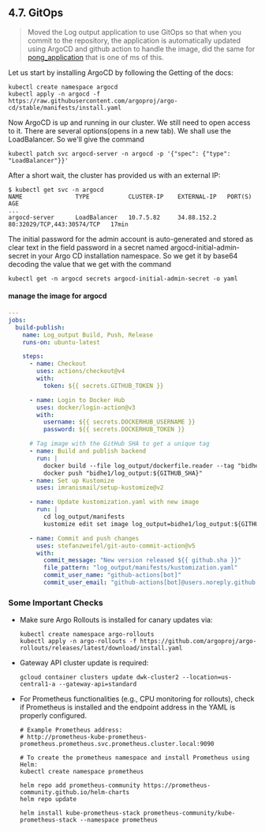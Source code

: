 ## 4.7. GitOps

> Moved the Log output application to use GitOps so that when you commit to the repository, the application is automatically updated using ArgoCD and github action to handle the image, did the same for [pong_application](<../.github/workflows/logOutputMS(pong)_argocd.yaml>) that is one of ms of this.

Let us start by installing ArgoCD by following the Getting of the docs:

```
kubectl create namespace argocd
kubectl apply -n argocd -f https://raw.githubusercontent.com/argoproj/argo-cd/stable/manifests/install.yaml
```

Now ArgoCD is up and running in our cluster. We still need to open access to it. There are several options(opens in a new tab). We shall use the LoadBalancer. So we'll give the command

`kubectl patch svc argocd-server -n argocd -p '{"spec": {"type": "LoadBalancer"}}'`

After a short wait, the cluster has provided us with an external IP:

```
$ kubectl get svc -n argocd
NAME               TYPE           CLUSTER-IP    EXTERNAL-IP   PORT(S)                      AGE
...
argocd-server      LoadBalancer   10.7.5.82     34.88.152.2   80:32029/TCP,443:30574/TCP   17min
```

The initial password for the admin account is auto-generated and stored as clear text in the field password in a secret named argocd-initial-admin-secret in your Argo CD installation namespace. So we get it by base64 decoding the value that we get with the command

```
kubectl get -n argocd secrets argocd-initial-admin-secret -o yaml
```

#### manage the image for argocd

```yaml
---
jobs:
  build-publish:
    name: Log_output Build, Push, Release
    runs-on: ubuntu-latest

    steps:
      - name: Checkout
        uses: actions/checkout@v4
        with:
          token: ${{ secrets.GITHUB_TOKEN }}

      - name: Login to Docker Hub
        uses: docker/login-action@v3
        with:
          username: ${{ secrets.DOCKERHUB_USERNAME }}
          password: ${{ secrets.DOCKERHUB_TOKEN }}

      # Tag image with the GitHub SHA to get a unique tag
      - name: Build and publish backend
        run: |
          docker build --file log_output/dockerfile.reader --tag "bidhe1/log_output:${GITHUB_SHA}" log_output
          docker push "bidhe1/log_output:${GITHUB_SHA}"
      - name: Set up Kustomize
        uses: imranismail/setup-kustomize@v2

      - name: Update kustomization.yaml with new image
        run: |
          cd log_output/manifests
          kustomize edit set image log_output=bidhe1/log_output:${GITHUB_SHA}

      - name: Commit and push changes
        uses: stefanzweifel/git-auto-commit-action@v5
        with:
          commit_message: "New version released ${{ github.sha }}"
          file_pattern: "log_output/manifests/kustomization.yaml"
          commit_user_name: "github-actions[bot]"
          commit_user_email: "github-actions[bot]@users.noreply.github.com"
```

### Some Important Checks

- Make sure Argo Rollouts is installed for canary updates via:

  ```
  kubectl create namespace argo-rollouts
  kubectl apply -n argo-rollouts -f https://github.com/argoproj/argo-rollouts/releases/latest/download/install.yaml
  ```

- Gateway API cluster update is required:

  `gcloud container clusters update dwk-cluster2 --location=us-central1-a --gateway-api=standard`

- For Prometheus functionalities (e.g., CPU monitoring for rollouts), check if Prometheus is installed and the endpoint address in the YAML is properly configured.

  ```
  # Example Prometheus address:
  # http://prometheus-kube-prometheus-prometheus.prometheus.svc.prometheus.cluster.local:9090

  # To create the prometheus namespace and install Prometheus using Helm:
  kubectl create namespace prometheus

  helm repo add prometheus-community https://prometheus-community.github.io/helm-charts
  helm repo update

  helm install kube-prometheus-stack prometheus-community/kube-prometheus-stack --namespace prometheus
  ```
